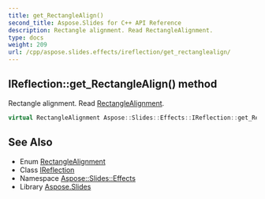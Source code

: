 ```yaml
---
title: get_RectangleAlign()
second_title: Aspose.Slides for C++ API Reference
description: Rectangle alignment. Read RectangleAlignment.
type: docs
weight: 209
url: /cpp/aspose.slides.effects/ireflection/get_rectanglealign/
---
```

## IReflection::get_RectangleAlign() method


Rectangle alignment. Read [RectangleAlignment](../../../aspose.slides/rectanglealignment/).

```cpp
virtual RectangleAlignment Aspose::Slides::Effects::IReflection::get_RectangleAlign()=0
```

## See Also

* Enum [RectangleAlignment](../../aspose.slides/rectanglealignment/)
* Class [IReflection](./)
* Namespace [Aspose::Slides::Effects](../)
* Library [Aspose.Slides](../../)